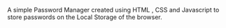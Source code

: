 A simple Password Manager created using HTML , CSS and Javascript to store passwords on the Local Storage of the browser.
